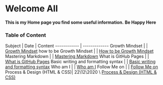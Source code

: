 # Welcome All
**This is my Home page you find some useful information.**
**Be Happy Here**

### Table of Content

Subject | Date | Content
------------ | -------------
Growth Mindset | | [Growth Mindset](https://malik9931.github.io/reading-notes/content)
how to be Growth Mindset |  | [How to be Growth Mindset](https://malik9931.github.io/reading-notes/content)
Mastering Markdown | | [Mastering Markdown](https://malik9931.github.io/reading-notes/content)
What is GitHub Pages | |  [What is GitHub Pages](https://malik9931.github.io/reading-notes/content)
Basic writing and formatting syntax |   | [Basic writing and formatting syntax](https://malik9931.github.io/reading-notes/content)
Who am I | |  [Who am I](https://malik9931.github.io/reading-notes/content)
Follow Me on | |  [Follow Me on](https://malik9931.github.io/reading-notes/content)
Process & Design (HTML & CSS)| 22\12\2020 \ [Process & Design (HTML & CSS)](https://malik9931.github.io/reading-notes/read1)